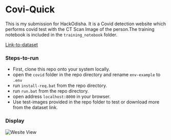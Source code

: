 # Covi-Quick

This is my submission for HackOdisha. It is a Covid detection website which performs covid test with the CT Scan Image of the person.The training notebook is included in the `training_notebook` folder.

[Link-to-dataset](https://www.kaggle.com/plameneduardo/sarscov2-ctscan-dataset)

### Steps-to-run

- First, clone this repo onto your system locally.
- open the `covid` folder in the repo directory and rename `env-example` to `.env`
- run `install-req.bat` from the repo directory.
- run `run.bat` from the repo directory.
- open address `localhost:8000` in your browser.
- Use test-images provided in the repo folder to test or download more from the dataset link.

### Display

![Wesite View](https://i.ibb.co/XLyB1GY/Screenshot-2021-09-19-160745.png "Wesite View")
